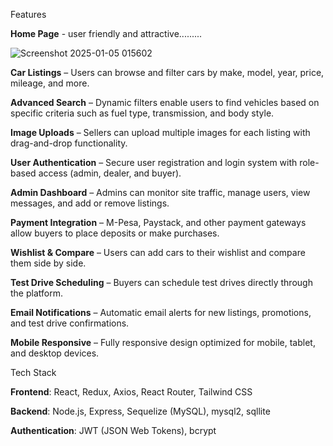    Features

   **Home Page** - user friendly and attractive.........
   
![Screenshot 2025-01-05 015602](https://github.com/user-attachments/assets/46070dc0-376b-4aa2-a507-a7626886eaf5)

**Car Listings** – Users can browse and filter cars by make, model, year, price, mileage, and more.

**Advanced Search** – Dynamic filters enable users to find vehicles based on specific criteria such as fuel type, transmission, and body style.

**Image Uploads** – Sellers can upload multiple images for each listing with drag-and-drop functionality.

**User Authentication** – Secure user registration and login system with role-based access (admin, dealer, and buyer).

**Admin Dashboard** – Admins can monitor site traffic, manage users, view messages, and add or remove listings.

**Payment Integration** – M-Pesa, Paystack, and other payment gateways allow buyers to place deposits or make purchases.

**Wishlist & Compare** – Users can add cars to their wishlist and compare them side by side.

**Test Drive Scheduling** – Buyers can schedule test drives directly through the platform.

**Email Notifications** – Automatic email alerts for new listings, promotions, and test drive confirmations.

**Mobile Responsive** – Fully responsive design optimized for mobile, tablet, and desktop devices.


 Tech Stack

**Frontend**: React, Redux, Axios, React Router, Tailwind CSS

**Backend**: Node.js, Express, Sequelize (MySQL), mysql2, sqllite

**Authentication**: JWT (JSON Web Tokens), bcrypt

